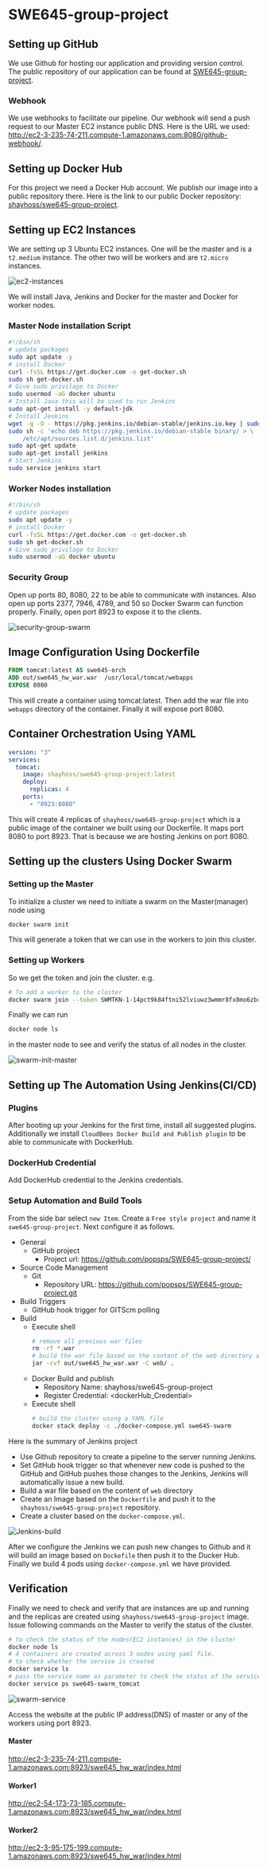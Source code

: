 # SWE645-group-project

## Setting up GitHub

We use Github for hosting our application and providing version control. The public repository of our application can be found at [SWE645-group-project](https://github.com/popsps/SWE645-group-project).

### Webhook

We use webhooks to facilitate our pipeline. Our webhook will send a push request to our Master EC2 instance public DNS. Here is the URL we used: http://ec2-3-235-74-211.compute-1.amazonaws.com:8080/github-webhook/.

## Setting up Docker Hub

For this project we need a Docker Hub account. We publish our image into a public repository there. Here is the link to our public Docker repository: [shayhoss/swe645-group-project](https://hub.docker.com/r/shayhoss/swe645-group-project).

## Setting up EC2 Instances

We are setting up 3 Ubuntu EC2 instances. One will be the master and is a `t2.medium` instance. The other two will be workers and are `t2.micro` instances.

![ec2-instances](images/ec2-instances.jpg)

We will install Java, Jenkins and Docker for the master and Docker for worker nodes.

### Master Node installation Script

```sh
#!/bin/sh
# update packages
sudo apt update -y
# install Docker
curl -fsSL https://get.docker.com -o get-docker.sh
sudo sh get-docker.sh
# Give sudo privilage to Docker
sudo usermod -aG docker ubuntu
# Install Java this will be used to run Jenkins
sudo apt-get install -y default-jdk
# Install Jenkins
wget -q -O - https://pkg.jenkins.io/debian-stable/jenkins.io.key | sudo apt-key add -
sudo sh -c 'echo deb https://pkg.jenkins.io/debian-stable binary/ > \
    /etc/apt/sources.list.d/jenkins.list'
sudo apt-get update
sudo apt-get install jenkins
# Start Jenkins
sudo service jenkins start
```

### Worker Nodes installation

```sh
#!/bin/sh
# update packages
sudo apt update -y
# install Docker
curl -fsSL https://get.docker.com -o get-docker.sh
sudo sh get-docker.sh
# Give sudo privilage to Docker
sudo usermod -aG docker ubuntu
```

### Security Group

Open up ports 80, 8080, 22 to be able to communicate with instances. Also open up ports 2377, 7946, 4789, and 50 so Docker Swarm can function properly. Finally, open port 8923 to expose it to the clients.

![security-group-swarm](images/security-group.jpg)

## Image Configuration Using **Dockerfile**

```Dockerfile
FROM tomcat:latest AS swe645-orch
ADD out/swe645_hw_war.war  /usr/local/tomcat/webapps
EXPOSE 8080
```

This will create a container using tomcat:latest. Then add the war file into `webapps` directory of the container. Finally it will expose port 8080.

## Container Orchestration Using **YAML**

```yml
version: "3"
services:
  tomcat:
    image: shayhoss/swe645-group-project:latest
    deploy:
      replicas: 4
    ports:
      - "8923:8080"
```

This will create 4 replicas of `shayhoss/swe645-group-project` which is a public image of the container we built using our Dockerfile. It maps port 8080 to port 8923. That is because we are hosting Jenkins on port 8080.

## Setting up the clusters Using Docker Swarm

### Setting up the Master

To initialize a cluster we need to initiate a swarm on the Master(manager) node using

```sh
docker swarm init
```

This will generate a token that we can use in the workers to join this cluster.

### Setting up Workers

So we get the token and join the cluster. e.g.

```sh
# To add a worker to the cluster
docker swarm join --token SWMTKN-1-14pct9k84ftni52lviuwz3wmmr8fx8mo6zbrthiy9hj66np0ku-41zoqlaubhvtyjszze617t4n3 172.31.68.137:2377
```

Finally we can run

```sh
docker node ls
```

in the master node to see and verify the status of all nodes in the cluster.

![swarm-init-master](images/swarm-init-master.jpg)

## Setting up The Automation Using Jenkins(CI/CD)

### Plugins

After booting up your Jenkins for the first time, install all suggested plugins. Additionally we install `CloudBees Docker Build and Publish plugin` to be able to communicate with DockerHub.

### DockerHub Credential

Add DockerHub credential to the Jenkins credentials.

### Setup Automation and Build Tools

From the side bar select `new Item`. Create a `Free style project` and name it `swe645-group-project`. Next configure it as follows.

- General
  - GitHub project
    - Project url: https://github.com/popsps/SWE645-group-project/
- Source Code Management
  - Git
    - Repository URL: https://github.com/popsps/SWE645-group-project.git
- Build Triggers
  - GitHub hook trigger for GITScm polling
- Build
  - Execute shell
    ```sh
    # remove all previous war files
    rm -rf *.war
    # build the war file based on the content of the web directory and deploy it to the out directory.
    jar -cvf out/swe645_hw_war.war -C web/ .
    ```
  - Docker Build and publish
    - Repository Name: shayhoss/swe645-group-project
    - Register Credential: <dockerHub_Credential>
  - Execute shell
    ```sh
    # build the cluster using a YAML file
    docker stack deploy -c ./docker-compose.yml swe645-swarm
    ```

Here is the summary of Jenkins project

- Use Github repository to create a pipeline to the server running Jenkins.
- Set GitHub hook trigger so that whenever new code is pushed to the GitHub and GitHub pushes those changes to the Jenkins, Jenkins will automatically issue a new build.
- Build a war file based on the content of `web` directory
- Create an Image based on the `Dockerfile` and push it to the `shayhoss/swe645-group-project` repository.
- Create a cluster based on the `docker-compose.yml`.

![Jenkins-build](images/jenkins-build.jpg)

After we configure the Jenkins we can push new changes to Github and it will build an image based on `Dockefile` then push it to the Ducker Hub. Finally we build 4 pods using `docker-compose.yml` we have provided.

## Verification

Finally we need to check and verify that are instances are up and running and the replicas are created using `shayhoss/swe645-group-project` image. Issue following commands on the Master to verify the status of the cluster.

```sh
# to check the status of the nodes(EC2 instances) in the cluster
docker node ls
# 4 containers are created across 3 nodes using yaml file.
# to check whether the service is created
docker service ls
# pass the service name as parameter to check the status of the service
docker service ps swe645-swarm_tomcat
```

![swarm-service](images/swarm-service-ls.jpg)

Access the website at the public IP address(DNS) of master or any of the workers using port 8923.

#### Master

http://ec2-3-235-74-211.compute-1.amazonaws.com:8923/swe645_hw_war/index.html

#### Worker1

http://ec2-54-173-73-185.compute-1.amazonaws.com:8923/swe645_hw_war/index.html

#### Worker2

http://ec2-3-95-175-199.compute-1.amazonaws.com:8923/swe645_hw_war/index.html 
